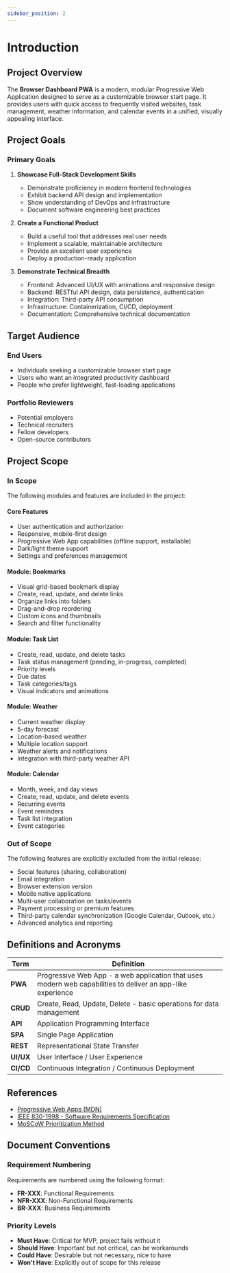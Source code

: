 ```yaml
---
sidebar_position: 2
---
```


# Introduction

## Project Overview

The **Browser Dashboard PWA** is a modern, modular Progressive Web Application designed to serve as a customizable
browser start page. It provides users with quick access to frequently visited websites, task management, weather
information, and calendar events in a unified, visually appealing interface.

## Project Goals

### Primary Goals

1. **Showcase Full-Stack Development Skills**
    - Demonstrate proficiency in modern frontend technologies
    - Exhibit backend API design and implementation
    - Show understanding of DevOps and infrastructure
    - Document software engineering best practices

2. **Create a Functional Product**
    - Build a useful tool that addresses real user needs
    - Implement a scalable, maintainable architecture
    - Provide an excellent user experience
    - Deploy a production-ready application

3. **Demonstrate Technical Breadth**
    - Frontend: Advanced UI/UX with animations and responsive design
    - Backend: RESTful API design, data persistence, authentication
    - Integration: Third-party API consumption
    - Infrastructure: Containerization, CI/CD, deployment
    - Documentation: Comprehensive technical documentation

## Target Audience

### End Users

- Individuals seeking a customizable browser start page
- Users who want an integrated productivity dashboard
- People who prefer lightweight, fast-loading applications

### Portfolio Reviewers

- Potential employers
- Technical recruiters
- Fellow developers
- Open-source contributors

## Project Scope

### In Scope

The following modules and features are included in the project:

#### Core Features

- User authentication and authorization
- Responsive, mobile-first design
- Progressive Web App capabilities (offline support, installable)
- Dark/light theme support
- Settings and preferences management

#### Module: Bookmarks

- Visual grid-based bookmark display
- Create, read, update, and delete links
- Organize links into folders
- Drag-and-drop reordering
- Custom icons and thumbnails
- Search and filter functionality

#### Module: Task List

- Create, read, update, and delete tasks
- Task status management (pending, in-progress, completed)
- Priority levels
- Due dates
- Task categories/tags
- Visual indicators and animations

#### Module: Weather

- Current weather display
- 5-day forecast
- Location-based weather
- Multiple location support
- Weather alerts and notifications
- Integration with third-party weather API

#### Module: Calendar

- Month, week, and day views
- Create, read, update, and delete events
- Recurring events
- Event reminders
- Task list integration
- Event categories

### Out of Scope

The following features are explicitly excluded from the initial release:

- Social features (sharing, collaboration)
- Email integration
- Browser extension version
- Mobile native applications
- Multi-user collaboration on tasks/events
- Payment processing or premium features
- Third-party calendar synchronization (Google Calendar, Outlook, etc.)
- Advanced analytics and reporting

## Definitions and Acronyms

| Term      | Definition                                                                                                  |
|-----------|-------------------------------------------------------------------------------------------------------------|
| **PWA**   | Progressive Web App - a web application that uses modern web capabilities to deliver an app-like experience |
| **CRUD**  | Create, Read, Update, Delete - basic operations for data management                                         |
| **API**   | Application Programming Interface                                                                           |
| **SPA**   | Single Page Application                                                                                     |
| **REST**  | Representational State Transfer                                                                             |
| **UI/UX** | User Interface / User Experience                                                                            |
| **CI/CD** | Continuous Integration / Continuous Deployment                                                              |

## References

- [Progressive Web Apps (MDN)](https://developer.mozilla.org/en-US/docs/Web/Progressive_web_apps)
- [IEEE 830-1998 - Software Requirements Specification](https://standards.ieee.org/standard/830-1998.html)
- [MoSCoW Prioritization Method](https://en.wikipedia.org/wiki/MoSCoW_method)

## Document Conventions

### Requirement Numbering

Requirements are numbered using the following format:

- **FR-XXX**: Functional Requirements
- **NFR-XXX**: Non-Functional Requirements
- **BR-XXX**: Business Requirements

### Priority Levels

- **Must Have**: Critical for MVP, project fails without it
- **Should Have**: Important but not critical, can be workarounds
- **Could Have**: Desirable but not necessary, nice to have
- **Won't Have**: Explicitly out of scope for this release